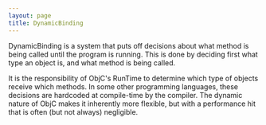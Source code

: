 ```yaml
---
layout: page
title: DynamicBinding
---
```




DynamicBinding is a system that puts off decisions about what method is being called until the program is running. This is done by deciding first what type an object is, and what method is being called.

It is the responsibility of ObjC's RunTime to determine which type of objects receive which methods.  In some other programming languages, these decisions are hardcoded at compile-time by the compiler.  The dynamic nature of ObjC makes it inherently more flexible, but with a performance hit that is often (but not always) negligible.

